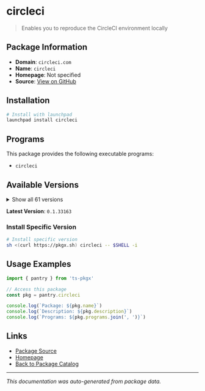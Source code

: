 # circleci

> Enables you to reproduce the CircleCI environment locally

## Package Information

- **Domain**: `circleci.com`
- **Name**: `circleci`
- **Homepage**: Not specified
- **Source**: [View on GitHub](https://github.com/pkgxdev/pantry/tree/main/projects/circleci.com/package.yml)

## Installation

```bash
# Install with launchpad
launchpad install circleci
```

## Programs

This package provides the following executable programs:

- `circleci`

## Available Versions

<details>
<summary>Show all 61 versions</summary>

- `0.1.33163`, `0.1.33128`, `0.1.32638`, `0.1.32580`, `0.1.32367`
- `0.1.32323`, `0.1.32219`, `0.1.32145`, `0.1.32111`, `0.1.32067`
- `0.1.31983`, `0.1.31879`, `0.1.31792`, `0.1.31687`, `0.1.31632`
- `0.1.31543`, `0.1.31425`, `0.1.31151`, `0.1.30995`, `0.1.30948`
- `0.1.30888`, `0.1.30549`, `0.1.30401`, `0.1.30163`, `0.1.30084`
- `0.1.29936`, `0.1.29658`, `0.1.29560`, `0.1.29314`, `0.1.29041`
- `0.1.28995`, `0.1.28939`, `0.1.28811`, `0.1.28745`, `0.1.28434`
- `0.1.28391`, `0.1.28363`, `0.1.28196`, `0.1.28084`, `0.1.27660`
- `0.1.27054`, `0.1.26896`, `0.1.26837`, `0.1.26786`, `0.1.26646`
- `0.1.26343`, `0.1.26255`, `0.1.26094`, `0.1.26061`, `0.1.25848`
- `0.1.25725`, `0.1.25638`, `0.1.25569`, `0.1.25519`, `0.1.25085`
- `0.1.25007`, `0.1.24783`, `0.1.24705`, `0.1.24495`, `0.1.24435`
- `0.1.23845`

</details>

**Latest Version**: `0.1.33163`

### Install Specific Version

```bash
# Install specific version
sh <(curl https://pkgx.sh) circleci -- $SHELL -i
```

## Usage Examples

```typescript
import { pantry } from 'ts-pkgx'

// Access this package
const pkg = pantry.circleci

console.log(`Package: ${pkg.name}`)
console.log(`Description: ${pkg.description}`)
console.log(`Programs: ${pkg.programs.join(', ')}`)
```

## Links

- [Package Source](https://github.com/pkgxdev/pantry/tree/main/projects/circleci.com/package.yml)
- [Homepage](#)
- [Back to Package Catalog](../../package-catalog.md)

---

*This documentation was auto-generated from package data.*
